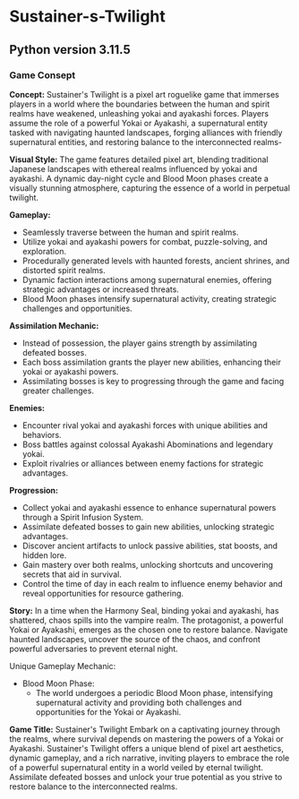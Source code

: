 # Sustainer-s-Twilight

## Python version 3.11.5


### Game Consept

**Concept:** Sustainer's Twilight is a pixel art roguelike game that immerses players in a world
where the boundaries between the human and spirit realms have weakened, unleashing yokai
and ayakashi forces. Players assume the role of a powerful Yokai or Ayakashi, a supernatural
entity tasked with navigating haunted landscapes, forging alliances with friendly supernatural
entities, and restoring balance to the interconnected realms-

**Visual Style:** The game features detailed pixel art, blending traditional Japanese landscapes
with ethereal realms influenced by yokai and ayakashi. A dynamic day-night cycle and Blood
Moon phases create a visually stunning atmosphere, capturing the essence of a world in
perpetual twilight.

**Gameplay:**
* Seamlessly traverse between the human and spirit realms.
* Utilize yokai and ayakashi powers for combat, puzzle-solving, and exploration.
* Procedurally generated levels with haunted forests, ancient shrines, and distorted spirit realms.
* Dynamic faction interactions among supernatural enemies, offering strategic advantages or increased threats.
* Blood Moon phases intensify supernatural activity, creating strategic challenges and opportunities.

**Assimilation Mechanic:**
* Instead of possession, the player gains strength by assimilating defeated bosses.
* Each boss assimilation grants the player new abilities, enhancing their yokai or ayakashi powers.
* Assimilating bosses is key to progressing through the game and facing greater challenges.

**Enemies:**
* Encounter rival yokai and ayakashi forces with unique abilities and behaviors.
* Boss battles against colossal Ayakashi Abominations and legendary yokai.
* Exploit rivalries or alliances between enemy factions for strategic advantages.

**Progression:**
* Collect yokai and ayakashi essence to enhance supernatural powers through a Spirit Infusion System.
* Assimilate defeated bosses to gain new abilities, unlocking strategic advantages.
* Discover ancient artifacts to unlock passive abilities, stat boosts, and hidden lore.
* Gain mastery over both realms, unlocking shortcuts and uncovering secrets that aid in survival.
* Control the time of day in each realm to influence enemy behavior and reveal opportunities for resource gathering.

**Story:** In a time when the Harmony Seal, binding yokai and ayakashi, has shattered, chaos
spills into the vampire realm. The protagonist, a powerful Yokai or Ayakashi, emerges as the
chosen one to restore balance. Navigate haunted landscapes, uncover the source of the chaos,
and confront powerful adversaries to prevent eternal night.

Unique Gameplay Mechanic:
* Blood Moon Phase:
    * The world undergoes a periodic Blood Moon phase, intensifying supernatural activity and providing both challenges and opportunities for the Yokai or Ayakashi.

**Game Title:** Sustainer's Twilight
Embark on a captivating journey through the realms, where survival depends on mastering
the powers of a Yokai or Ayakashi. Sustainer's Twilight offers a unique blend of pixel art
aesthetics, dynamic gameplay, and a rich narrative, inviting players to embrace the role of a
powerful supernatural entity in a world veiled by eternal twilight. Assimilate defeated bosses
and unlock your true potential as you strive to restore balance to the interconnected realms.